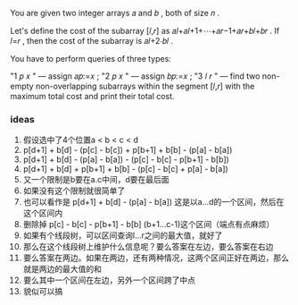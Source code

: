 You are given two integer arrays 𝑎
 and 𝑏
, both of size 𝑛
.

Let's define the cost of the subarray [𝑙,𝑟]
 as 𝑎𝑙+𝑎𝑙+1+⋯+𝑎𝑟−1+𝑎𝑟+𝑏𝑙+𝑏𝑟
. If 𝑙=𝑟
, then the cost of the subarray is 𝑎𝑙+2⋅𝑏𝑙
.

You have to perform queries of three types:

"1
 𝑝
 𝑥
" — assign 𝑎𝑝:=𝑥
;
"2
 𝑝
 𝑥
" — assign 𝑏𝑝:=𝑥
;
"3
 𝑙
 𝑟
" — find two non-empty non-overlapping subarrays within the segment [𝑙,𝑟]
 with the maximum total cost and print their total cost.


 ### ideas
 1. 假设选中了4个位置a < b < c < d
 2. p[d+1] + b[d] - (p[c] - b[c]) + p[b+1] + b[b] - (p[a] - b[a])
 3. p[d+1] + b[d] - (p[a] - b[a]) - (p[c] - b[c] - p[b+1] - b[b])
 4. p[d+1] + b[d] + p[b+1] + b[b] - (p[c] - b[c] + p[a] - b[a])
 5. 又一个限制是b要在a.c中间，d要在最后面
 6. 如果没有这个限制就很简单了
 7. 也可以看作是 p[d+1] + b[d] - (p[a] - b[a]) 这是以a...d的一个区间，然后在这个区间内
 8. 删除掉 p[c] - b[c] - p[b+1] - b[b] (b+1...c-1)这个区间（端点有点麻烦）
 9. 如果有个线段树，可以区间查询l...r之间的最大值，就好了
 10. 那么在这个线段树上维护什么信息呢？要么答案在左边，要么答案在右边
 11. 要么答案在两边。如果在两边，还有两种情况，这两个区间正好在两边，那么就是两边的最大值的和
 12. 要么其中一个区间在左边，另外一个区间跨了中点
 13. 貌似可以搞